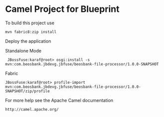 Camel Project for Blueprint 
=========================================

To build this project use

    mvn fabric8:zip install




Deploy the application

Standalone Mode

	 JBossFuse:karaf@root> osgi:install -s mvn:com.beosbank.jbdevg.jbfuse/beosbank-file-processor/1.0.0-SNAPSHOT

Fabric 
 
	JBossFuse:karaf@root> profile-import mvn:com.beosbank.jbdevg.jbfuse/beosbank-file-processor/1.0.0-SNAPSHOT/zip/profile
 

For more help see the Apache Camel documentation

    http://camel.apache.org/
     
